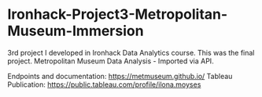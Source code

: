 # Ironhack-Project3-Metropolitan-Museum-Immersion
3rd project I developed in Ironhack Data Analytics course. This was the final project.
Metropolitan Museum Data Analysis - Imported via API.

Endpoints and documentation: https://metmuseum.github.io/ Tableau Publication: https://public.tableau.com/profile/ilona.moyses
